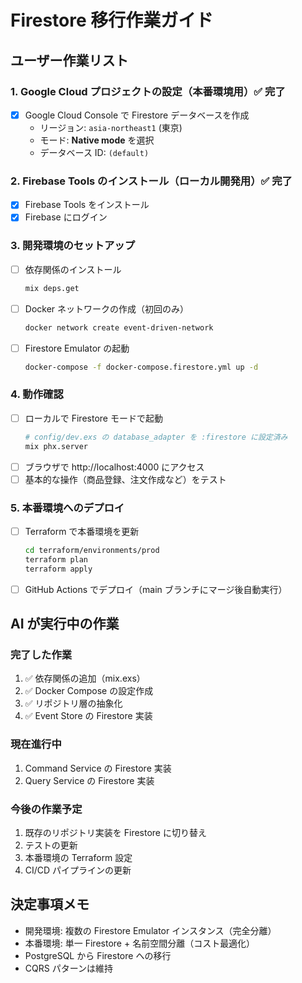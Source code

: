 # Firestore 移行作業ガイド

## ユーザー作業リスト

### 1. Google Cloud プロジェクトの設定（本番環境用）✅ 完了
- [x] Google Cloud Console で Firestore データベースを作成
  - リージョン: `asia-northeast1` (東京)
  - モード: **Native mode** を選択
  - データベース ID: `(default)`

### 2. Firebase Tools のインストール（ローカル開発用）✅ 完了
- [x] Firebase Tools をインストール
- [x] Firebase にログイン

### 3. 開発環境のセットアップ
- [ ] 依存関係のインストール
  ```bash
  mix deps.get
  ```
- [ ] Docker ネットワークの作成（初回のみ）
  ```bash
  docker network create event-driven-network
  ```
- [ ] Firestore Emulator の起動
  ```bash
  docker-compose -f docker-compose.firestore.yml up -d
  ```

### 4. 動作確認
- [ ] ローカルで Firestore モードで起動
  ```bash
  # config/dev.exs の database_adapter を :firestore に設定済み
  mix phx.server
  ```
- [ ] ブラウザで http://localhost:4000 にアクセス
- [ ] 基本的な操作（商品登録、注文作成など）をテスト

### 5. 本番環境へのデプロイ
- [ ] Terraform で本番環境を更新
  ```bash
  cd terraform/environments/prod
  terraform plan
  terraform apply
  ```
- [ ] GitHub Actions でデプロイ（main ブランチにマージ後自動実行）

## AI が実行中の作業

### 完了した作業
1. ✅ 依存関係の追加（mix.exs）
2. ✅ Docker Compose の設定作成
3. ✅ リポジトリ層の抽象化
4. ✅ Event Store の Firestore 実装

### 現在進行中
1. Command Service の Firestore 実装
2. Query Service の Firestore 実装

### 今後の作業予定
1. 既存のリポジトリ実装を Firestore に切り替え
2. テストの更新
3. 本番環境の Terraform 設定
4. CI/CD パイプラインの更新

## 決定事項メモ
- 開発環境: 複数の Firestore Emulator インスタンス（完全分離）
- 本番環境: 単一 Firestore + 名前空間分離（コスト最適化）
- PostgreSQL から Firestore への移行
- CQRS パターンは維持